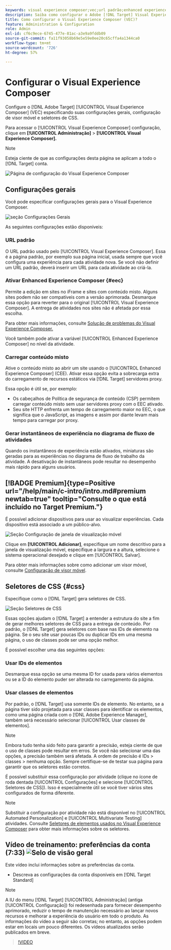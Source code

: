 ```yaml
---
keywords: visual experience composer;vec;url padrão;enhanced experience composer;eec;conteúdo misto;instantâneos da experiência;viewport móvel;css;seletores de css
description: Saiba como configurar o Adobe [!DNL Target] Visual Experience Composer (VEC) especificando suas configurações gerais, configuração de visor móvel e seletores de CSS.
title: Como configurar o Visual Experience Composer (VEC)?
feature: Administration & Configuration
role: Admin
exl-id: cf6c9ece-6745-477e-81ac-a3e9a9fddb09
source-git-commit: fa11f93058b69e5e59e0ee20c65cffa4a1344ca0
workflow-type: tm+mt
source-wordcount: '726'
ht-degree: 57%

---
```


# Configurar o Visual Experience Composer

Configure o [!DNL Adobe Target] [!UICONTROL Visual Experience Composer] (VEC) especificando suas configurações gerais, configuração de visor móvel e seletores de CSS.

Para acessar o [!UICONTROL Visual Experience Composer] configuração, clique em **[!UICONTROL Administração]** > **[!UICONTROL Visual Experience Composer].**

>[!NOTE]
>
>Esteja ciente de que as configurações desta página se aplicam a todo o [!DNL Target] conta.

![Página de configuração do Visual Experience Composer](/help/main/administrating-target/assets/vec.png)

## Configurações gerais

Você pode especificar configurações gerais para o Visual Experience Composer.

![seção Configurações Gerais](/help/main/administrating-target/assets/general-settings.png)

As seguintes configurações estão disponíveis:

### URL padrão

O URL padrão usado pelo [!UICONTROL Visual Experience Composer]. Essa é a página padrão, por exemplo sua página inicial, usada sempre que você configura uma experiência para cada atividade nova. Se você não definir um URL padrão, deverá inserir um URL para cada atividade ao criá-la.

### Ativar Enhanced Experience Composer {#eec}

Permite a edição em sites no iFrame e sites com conteúdo misto. Alguns sites podem não ser compatíveis com a versão aprimorada. Desmarque essa opção para reverter para o original [!UICONTROL Visual Experience Composer]. A entrega de atividades nos sites não é afetada por essa escolha.

Para obter mais informações, consulte [Solução de problemas do Visual Experience Composer.](/help/main/c-experiences/c-visual-experience-composer/r-troubleshoot-composer/troubleshoot-composer.md)

Você também pode ativar a variável [!UICONTROL Enhanced Experience Composer] no nível da atividade.

### Carregar conteúdo misto

Ative o conteúdo misto ao abrir um site usando o [!UICONTROL Enhanced Experience Composer] (CEE). Ativar essa opção evita a sobrecarga extra do carregamento de recursos estáticos via [!DNL Target] servidores proxy.

Essa opção é útil se, por exemplo:

* Os cabeçalhos de Política de segurança de conteúdo (CSP) permitem carregar conteúdo misto sem usar servidores proxy com o EEC ativado.
* Seu site HTTP enfrenta um tempo de carregamento maior no EEC, o que significa que o JavaScript, as imagens e assim por diante levam mais tempo para carregar por proxy.

### Gerar instantâneos de experiência no diagrama de fluxo de atividades

Quando os instantâneos de experiência estão ativados, miniaturas são geradas para as experiências no diagrama de fluxo de trabalho da atividade. A desativação de instantâneos pode resultar no desempenho mais rápido para alguns usuários.

## [!BADGE Premium]{type=Positive url="/help/main/c-intro/intro.md#premium newtab=true" tooltip="Consulte o que está incluído no Target Premium."}

É possível adicionar dispositivos para usar ao visualizar experiências. Cada dispositivo está associado a um público-alvo.

![Seção Configuração de janela de visualização móvel](/help/main/administrating-target/assets/mobile-viewport-configuration.png)

Clique em **[!UICONTROL Adicionar]**, especifique um nome descritivo para a janela de visualização móvel, especifique a largura e a altura, selecione o sistema operacional desejado e clique em [!UICONTROL Salvar].

Para obter mais informações sobre como adicionar um visor móvel, consulte [Configuração de visor móvel](/help/main/c-experiences/c-visual-experience-composer/mobile-viewports.md).

## Seletores de CSS {#css}

Especifique como o [!DNL Target] gera seletores de CSS.

![Seção Seletores de CSS](/help/main/administrating-target/assets/css-selectors.png)

Essas opções ajudam o [!DNL Target] a entender a estrutura do site a fim de gerar melhores seletores de CSS para a entrega de conteúdo. Por padrão, o [!DNL Target] gera seletores com base nas IDs de elemento na página. Se o seu site usar poucas IDs ou duplicar IDs em uma mesma página, o uso de classes pode ser uma opção melhor.

É possível escolher uma das seguintes opções:

### Usar IDs de elementos

Desmarque essa opção se uma mesma ID for usada para vários elementos ou se a ID do elemento puder ser alterada no carregamento da página.

### Usar classes de elementos

Por padrão, o [!DNL Target] usa somente IDs de elemento. No entanto, se a página tiver sido projetada para usar classes para identificar os elementos, como uma página criada com o [!DNL Adobe Experience Manager], também será necessário selecionar [!UICONTROL Usar classes de elementos].

>[!NOTE]
>
>Embora tudo tenha sido feito para garantir a precisão, esteja ciente de que o uso de classes pode resultar em erros. Se você não selecionar uma das opções, a precisão também será afetada. A ordem de precisão é IDs > classes > nenhuma opção. Sempre certifique-se de testar sua página para garantir que os seletores estão corretos.

É possível substituir essa configuração por atividade (clique no ícone de roda dentada [!UICONTROL Configurações] e selecione [!UICONTROL Seletores de CSS]). Isso é especialmente útil se você tiver vários sites configurados de forma diferente.

>[!NOTE]
>
>Substituir a configuração por atividade não está disponível no [!UICONTROL Automated Personalization] e [!UICONTROL Multivariate Testing] atividades.  Consulte [Seletores de elementos usados no Visual Experience Composer](/help/main/c-experiences/c-visual-experience-composer/vec-selectors.md) para obter mais informações sobre os seletores.

## Vídeo de treinamento: preferências da conta (7:33) ![Selo de visão geral](/help/main/assets/overview.png)

Este vídeo inclui informações sobre as preferências da conta.

* Descreva as configurações da conta disponíveis em [!DNL Target Standard]

>[!NOTE]
>
>A IU do menu [!DNL Target] [!UICONTROL Administração] (antiga [!UICONTROL Configuração]) foi redesenhada para fornecer desempenho aprimorado, reduzir o tempo de manutenção necessário ao lançar novos recursos e melhorar a experiência do usuário em todo o produto. As informações do vídeo a seguir são corretas; no entanto, as opções podem estar em locais um pouco diferentes. Os vídeos atualizados serão publicados em breve.

>[!VIDEO](https://video.tv.adobe.com/v/17379)
